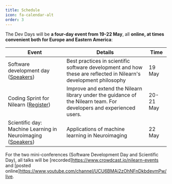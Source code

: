 ```yaml
---
title: Schedule
icon: fa-calendar-alt
order: 3
---
```


The Dev Days will be **a four-day event from 19-22 May**, all **online, at times convenient both for Europe and Eastern America**:

Event | Details | Time
----- | ------- | ----
Software development day ([Speakers](/dev-days-2020/software_days.html)) | Best practices in scientific software development and how these are reflected in Nilearn's development philosophy | 19 May
Coding Sprint for Nilearn ([Register](/dev-days-2020/sprint.html)) | Improve and extend the Nilearn library under the guidance of the Nilearn team. For developers and experienced users. | 20-21 May
Scientific day: Machine Learning in Neuroimaging ([Speakers](/dev-days-2020/scientific_days.html)) | Applications of machine learning in Neuroimaging | 22 May

For the two mini-conferences (Software Development Day and Scientific Day), all talks
will be [recorded]https://www.crowdcast.io/nilearn-events and [posted online]https://www.youtube.com/channel/UCU6BMAi2zOhNFnDkbdevmPw/live.

